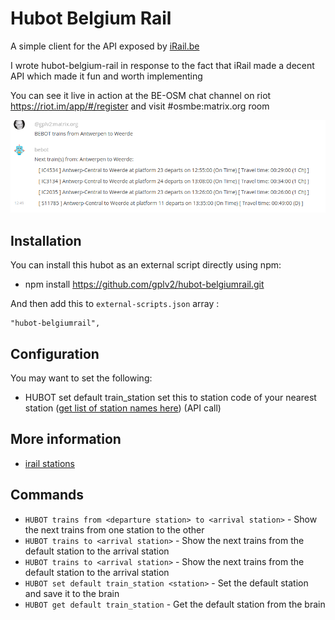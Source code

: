 # Hubot Belgium Rail

A simple client for the API exposed by [iRail.be](https://irail.be/)

I wrote hubot-belgium-rail in response to the fact that iRail made a decent API which made it fun and worth implementing

You can see it live in action at the BE-OSM chat channel on riot https://riot.im/app/#/register and visit #osmbe:matrix.org room

![Example from matrix](/screenshots/screenshot1.png)


## Installation

You can install this hubot as an external script directly using npm:

 - npm install https://github.com/gplv2/hubot-belgiumrail.git

And then add this to `external-scripts.json` array :

    "hubot-belgiumrail",

## Configuration

You may want to set the following:

 - HUBOT set default train_station <station> set this to station code of your nearest station ([get list of station names here](https://docs.irail.be/#stations)) (API call)

## More information
 - [irail stations](https://github.com/iRail/stations)

## Commands

 - `HUBOT trains from <departure station> to <arrival station>` - Show the next trains from one station to the other
 - `HUBOT trains to <arrival station>` - Show the next trains from the default station to the arrival station
 - `HUBOT trains to <arrival station>` - Show the next trains from the default station to the arrival station
 - `HUBOT set default train_station <station>` - Set the default station and save it to the brain
 - `HUBOT get default train_station`           - Get the default station from the brain

